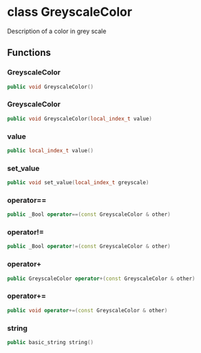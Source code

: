# class GreyscaleColor


 Description of a color in grey scale



## Functions

### GreyscaleColor

```cpp
public void GreyscaleColor()
```


### GreyscaleColor

```cpp
public void GreyscaleColor(local_index_t value)
```


### value

```cpp
public local_index_t value()
```


### set_value

```cpp
public void set_value(local_index_t greyscale)
```


### operator==

```cpp
public _Bool operator==(const GreyscaleColor & other)
```


### operator!=

```cpp
public _Bool operator!=(const GreyscaleColor & other)
```


### operator+

```cpp
public GreyscaleColor operator+(const GreyscaleColor & other)
```


### operator+=

```cpp
public void operator+=(const GreyscaleColor & other)
```


### string

```cpp
public basic_string string()
```




